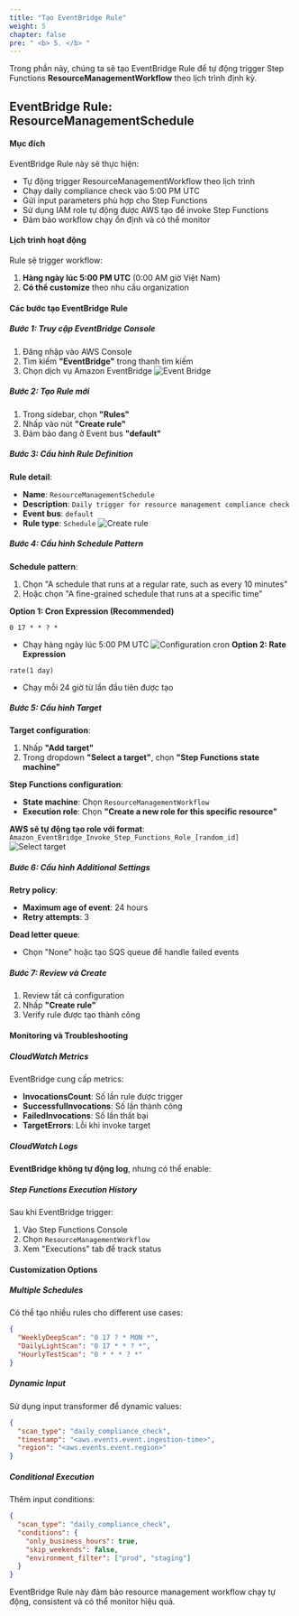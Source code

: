 ```yaml
---
title: "Tạo EventBridge Rule"
weight: 5
chapter: false
pre: " <b> 5. </b> "
---
```


Trong phần này, chúng ta sẽ tạo EventBridge Rule để tự động trigger Step Functions **ResourceManagementWorkflow** theo lịch trình định kỳ.

## EventBridge Rule: ResourceManagementSchedule

#### Mục đích

EventBridge Rule này sẽ thực hiện:

- Tự động trigger ResourceManagementWorkflow theo lịch trình
- Chạy daily compliance check vào 5:00 PM UTC
- Gửi input parameters phù hợp cho Step Functions
- Sử dụng IAM role tự động được AWS tạo để invoke Step Functions
- Đảm bảo workflow chạy ổn định và có thể monitor

#### Lịch trình hoạt động

Rule sẽ trigger workflow:

1. **Hàng ngày lúc 5:00 PM UTC** (0:00 AM giờ Việt Nam)
2. **Có thể customize** theo nhu cầu organization

#### Các bước tạo EventBridge Rule

##### Bước 1: Truy cập EventBridge Console

1. Đăng nhập vào AWS Console
2. Tìm kiếm **"EventBridge"** trong thanh tìm kiếm
3. Chọn dịch vụ Amazon EventBridge
   ![Event Bridge](/images/5.EventBridge/001-eventbridge.png)

##### Bước 2: Tạo Rule mới

1. Trong sidebar, chọn **"Rules"**
2. Nhấp vào nút **"Create rule"**
3. Đảm bảo đang ở Event bus **"default"**

##### Bước 3: Cấu hình Rule Definition

**Rule detail**:

- **Name**: `ResourceManagementSchedule`
- **Description**: `Daily trigger for resource management compliance check`
- **Event bus**: `default`
- **Rule type**: `Schedule`
  ![Create rule](/images/5.EventBridge/002-createrule.png)

##### Bước 4: Cấu hình Schedule Pattern

**Schedule pattern**:

1. Chọn "A schedule that runs at a regular rate, such as every 10 minutes"
2. Hoặc chọn "A fine-grained schedule that runs at a specific time"

**Option 1: Cron Expression (Recommended)**

```
0 17 * * ? *
```

- Chạy hàng ngày lúc 5:00 PM UTC
  ![Configuration cron](/images/5.EventBridge/003-configurationcron.png)
  **Option 2: Rate Expression**

```
rate(1 day)
```

- Chạy mỗi 24 giờ từ lần đầu tiên được tạo

##### Bước 5: Cấu hình Target

**Target configuration**:

1. Nhấp **"Add target"**
2. Trong dropdown **"Select a target"**, chọn **"Step Functions state machine"**

**Step Functions configuration**:

- **State machine**: Chọn `ResourceManagementWorkflow`
- **Execution role**: Chọn **"Create a new role for this specific resource"**

**AWS sẽ tự động tạo role với format**: `Amazon_EventBridge_Invoke_Step_Functions_Role_[random_id]`
![Select target](/images/5.EventBridge/004-selecttarget.png)

##### Bước 6: Cấu hình Additional Settings

**Retry policy**:

- **Maximum age of event**: 24 hours
- **Retry attempts**: 3

**Dead letter queue**:

- Chọn "None" hoặc tạo SQS queue để handle failed events

##### Bước 7: Review và Create

1. Review tất cả configuration
2. Nhấp **"Create rule"**
3. Verify rule được tạo thành công

#### Monitoring và Troubleshooting

##### CloudWatch Metrics

EventBridge cung cấp metrics:

- **InvocationsCount**: Số lần rule được trigger
- **SuccessfulInvocations**: Số lần thành công
- **FailedInvocations**: Số lần thất bại
- **TargetErrors**: Lỗi khi invoke target

##### CloudWatch Logs

**EventBridge không tự động log**, nhưng có thể enable:

##### Step Functions Execution History

Sau khi EventBridge trigger:

1. Vào Step Functions Console
2. Chọn `ResourceManagementWorkflow`
3. Xem "Executions" tab để track status

#### Customization Options

##### Multiple Schedules

Có thể tạo nhiều rules cho different use cases:

```json
{
  "WeeklyDeepScan": "0 17 ? * MON *",
  "DailyLightScan": "0 17 * * ? *",
  "HourlyTestScan": "0 * * * ? *"
}
```

##### Dynamic Input

Sử dụng input transformer để dynamic values:

```json
{
  "scan_type": "daily_compliance_check",
  "timestamp": "<aws.events.event.ingestion-time>",
  "region": "<aws.events.event.region>"
}
```

##### Conditional Execution

Thêm input conditions:

```json
{
  "scan_type": "daily_compliance_check",
  "conditions": {
    "only_business_hours": true,
    "skip_weekends": false,
    "environment_filter": ["prod", "staging"]
  }
}
```

EventBridge Rule này đảm bảo resource management workflow chạy tự động, consistent và có thể monitor hiệu quả.
